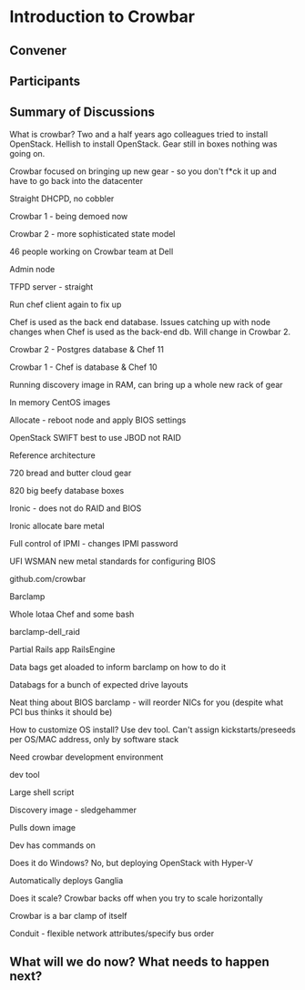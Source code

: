 Introduction to Crowbar
=======================

## Convener

## Participants

## Summary of Discussions
What is crowbar?
Two and a half years ago colleagues tried to install
OpenStack.  Hellish to install OpenStack.  Gear still in boxes
nothing was going on.

Crowbar focused on bringing up new gear - so you don't f*ck it up and have to go back into the datacenter

Straight DHCPD, no cobbler

Crowbar 1 - being demoed now

Crowbar 2 - more sophisticated state model

46 people working on Crowbar team at Dell

Admin node

TFPD server - straight

Run chef client again to fix up

Chef is used as the back end database.  Issues catching up with node changes when Chef is used as the back-end db.  Will change in Crowbar 2.

Crowbar 2 - Postgres database & Chef 11

Crowbar 1 - Chef is database & Chef 10

Running discovery image in RAM, can bring up a whole new rack of gear

In memory CentOS images

Allocate - reboot node and apply BIOS settings

OpenStack SWIFT best to use JBOD not RAID

Reference architecture

720 bread and butter cloud gear

820 big beefy database boxes

Ironic - does not do RAID and BIOS

Ironic allocate bare metal

Full control of IPMI - changes IPMI password

UFI WSMAN new metal standards for configuring BIOS

github.com/crowbar

Barclamp

Whole lotaa Chef and some bash

barclamp-dell_raid

Partial Rails app RailsEngine

Data bags get aloaded to inform barclamp on how to do it

Databags for a bunch of expected drive layouts

Neat thing about BIOS barclamp - will reorder NICs for you (despite what PCI bus thinks it should be)

How to customize OS install?  Use dev tool.  Can't assign kickstarts/preseeds per OS/MAC address, only by software stack

Need crowbar development environment

dev tool

Large shell script

Discovery image - sledgehammer

Pulls down image

Dev has commands on

Does it do Windows?  No, but deploying OpenStack with Hyper-V

Automatically deploys Ganglia

Does it scale?  Crowbar backs off when you try to scale horizontally

Crowbar is a bar clamp of itself

Conduit - flexible network attributes/specify bus order

## What will we do now?  What needs to happen next?